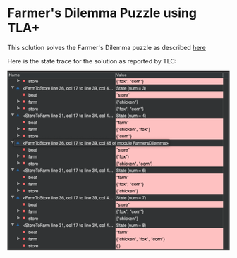 # Farmer's Dilemma Puzzle using TLA+

This solution solves the Farmer's Dilemma puzzle as described [here](https://www.popularmechanics.com/technology/news/a23688/solution-to-riddle-of-the-week-1-the-farmers-dilemma/)

Here is the state trace for the solution as reported by TLC:

![solution behavior](../../../images/fdsol.png)